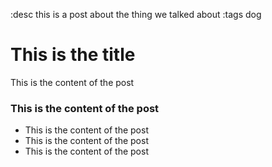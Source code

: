 :desc this is a post about the thing we talked about
:tags dog

# This is the title

This is the content of the post 

### This is the content of the post 

* This is the content of the post 
* This is the content of the post 
* This is the content of the post 
